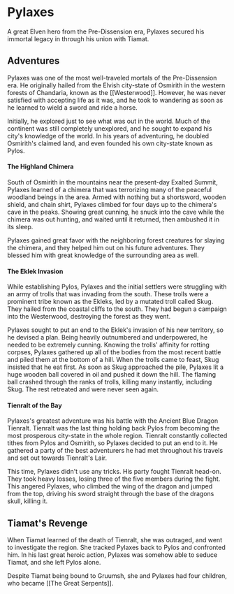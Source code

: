 # Pylaxes
A great Elven hero from the Pre-Dissension era, Pylaxes secured his immortal legacy in through his union with Tiamat. 
## Adventures
Pylaxes was one of the most well-traveled mortals of the Pre-Dissension era. He originally hailed from the Elvish city-state of Osmirith in the western forests of Chandaria, known as the [[Westerwood]]. However, he was never satisfied with accepting life as it was, and he took to wandering as soon as he learned to wield a sword and ride a horse.

Initially, he explored just to see what was out in the world. Much of the continent was still completely unexplored, and he sought to expand his city's knowledge of the world. In his years of adventuring, he doubled Osmirith's claimed land, and even founded his own city-state known as Pylos.

#### The Highland Chimera
South of Osmirith in the mountains near the present-day Exalted Summit, Pylaxes learned of a chimera that was terrorizing many of the peaceful woodland beings in the area. Armed with nothing but a shortsword, wooden shield, and chain shirt, Pylaxes climbed for four days up to the chimera's cave in the peaks. Showing great cunning, he snuck into the cave while the chimera was out hunting, and waited until it returned, then ambushed it in its sleep.

Pylaxes gained great favor with the neighboring forest creatures for slaying the chimera, and they helped him out on his future adventures. They blessed him with great knowledge of the surrounding area as well.

#### The Eklek Invasion
While establishing Pylos, Pylaxes and the initial settlers were struggling with an army of trolls that was invading from the south. These trolls were a prominent tribe known as the Ekleks, led by a mutated troll called Skug. They hailed from the coastal cliffs to the south. They had begun a campaign into the Westerwood, destroying the forest as they went.

Pylaxes sought to put an end to the Eklek's invasion of his new territory, so he devised a plan. Being heavily outnumbered and underpowered, he needed to be extremely cunning. Knowing the trolls' affinity for rotting corpses, Pylaxes gathered up all of the bodies from the most recent battle and piled them at the bottom of a hill. When the trolls came to feast, Skug insisted that he eat first. As soon as Skug approached the pile, Pylaxes lit a huge wooden ball covered in oil and pushed it down the hill. The flaming ball crashed through the ranks of trolls, killing many instantly, including Skug. The rest retreated and were never seen again.

#### Tienralt of the Bay
Pylaxes's greatest adventure was his battle with the Ancient Blue Dragon Tienralt. Tienralt was the last thing holding back Pylos from becoming the most prosperous city-state in the whole region. Tienralt constantly collected tithes from Pylos and Osmirith, so Pylaxes decided to put an end to it.
He gathered a party of the best adventurers he had met throughout his travels and set out towards Tienralt's Lair.

This time, Pylaxes didn't use any tricks. His party fought Tienralt head-on. They took heavy losses, losing three of the five members during the fight. This angered Pylaxes, who climbed the wing of the dragon and jumped from the top, driving his sword straight through the base of the dragons skull, killing it.

## Tiamat's Revenge
When Tiamat learned of the death of Tienralt, she was outraged, and went to investigate the region. She tracked Pylaxes back to Pylos and confronted him. In his last great heroic action, Pylaxes was somehow able to seduce Tiamat, and she left Pylos alone.

Despite Tiamat being bound to Gruumsh, she and Pylaxes had four children, who became [[The Great Serpents]].